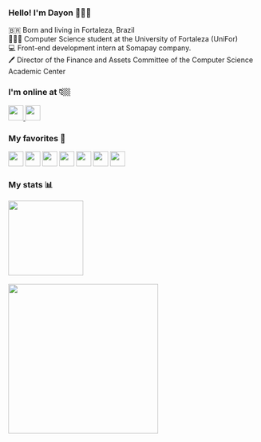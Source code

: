 ### Hello! I'm Dayon 🖖🏼😎

🇧🇷 Born and living in Fortaleza, Brazil <br>
👨🏻‍💻 Computer Science student at the University of Fortaleza (UniFor) <br>
💻 Front-end development intern at Somapay company. <br>
🖊️ Director of the Finance and Assets Committee of the Computer Science Academic Center <br>

### I'm online at 👇🏼

<a href="https://www.linkedin.com/in/dayon-oliveira/">
  <img height="30px" src="https://img.shields.io/badge/LinkedIn-0077B5?style=flat&logo=linkedin&logoColor=white"/>
</a>

<a href="https://www.instagram.com/dayon_wow/">
  <img height="30px" src="https://img.shields.io/badge/Instagram-E4405F?style=flat&logo=instagram&logoColor=white"/>
</a>

### My favorites 💛

<div align="start">
  <img height="30px" src="https://img.shields.io/badge/React-20232A?style=flat&logo=react&logoColor=61DAFB">
  <img height="30px" src="https://img.shields.io/badge/JavaScript-323330?style=flat&logo=javascript&logoColor=F7DF1E" >
  <img height="30px" src="https://img.shields.io/badge/HTML5-E34F26?style=flat&logo=html5&logoColor=white">
  <img height="30px" src="https://img.shields.io/badge/CSS3-1572B6?style=flat&logo=css3&logoColor=white">
  <img height="30px" src="https://img.shields.io/badge/Python-14354C?style=flat&logo=python&logoColor=white">
  <img height="30px" src="https://img.shields.io/badge/Ubuntu-E95420?style=flat&logo=ubuntu&logoColor=white">
  <img height="30px" src="https://img.shields.io/badge/Android-3DDC84?style=flat&logo=android&logoColor=white">
</div>

### My stats 📊

<div align="start">
  <img height="150px" src="https://github-readme-stats.vercel.app/api?username=dayonoliveira&theme=tokyonight&show_icons=true"> <br> <br>
  <img height="300px" src="https://github-readme-stats.vercel.app/api/top-langs/?username=dayonoliveira&theme=tokyonight">
</div>
